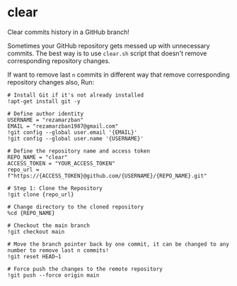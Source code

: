 # clear
Clear commits history in a GitHub branch!

Sometimes your GitHub repository gets messed up with unnecessary commits. The best way is to use `clear.sh` script that doesn't remove corresponding repository changes.

If want to remove last `n` commits in different way that remove corresponding repository changes also, Run:

```
# Install Git if it's not already installed
!apt-get install git -y

# Define author identity
USERNAME = "rezamarzban"
EMAIL = "rezamarzban1987@gmail.com"
!git config --global user.email '{EMAIL}'
!git config --global user.name '{USERNAME}'

# Define the repository name and access token
REPO_NAME = "clear"
ACCESS_TOKEN = "YOUR_ACCESS_TOKEN"
repo_url = f"https://{ACCESS_TOKEN}@github.com/{USERNAME}/{REPO_NAME}.git"

# Step 1: Clone the Repository
!git clone {repo_url}

# Change directory to the cloned repository
%cd {REPO_NAME}

# Checkout the main branch
!git checkout main

# Move the branch pointer back by one commit, it can be changed to any number to remove last n commits!
!git reset HEAD~1

# Force push the changes to the remote repository
!git push --force origin main
```

